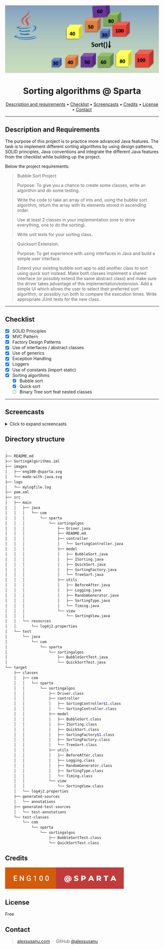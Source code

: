 





![logo](images/logoJ.png)



<h1 align="center">Sorting algorithms @ Sparta</h1>

<p align="center">
  <a href="#description">Description and requirements</a> •
  <a href="#checklist">Checklist</a> •
  <a href="#screencasts">Screencasts</a> •
  <a href="#credits">Credits</a> •
  <a href="#license">License</a> •
  <a href="#contact">Contact</a> 
</p>

---

## Description and Requirements

The purpose of this project is to practice more advanced Java features. The task is to implement different sorting algorithms by using design patterns, SOLID principles, Java conventions and integrate the different Java features from the checklist while building up the project.

Below the project requirements: 





>Bubble Sort Project
>
>Purpose: To give you a chance to create some classes, write an algorithm and do some testing.
>
>Write the code to take an array of ints and, using the bubble sort algorithm, return the array with its elements stored in ascending order.
>
>Use at least 2 classes in your implementation (one to drive everything, one to do the sorting). 
>
>Write unit tests for your sorting class.







>Quicksort Extension.
>
>Purpose: To get experience with using interfaces in Java and build a simple user interface.
>
>Extend your existing bubble sort app to add another class to sort using quick sort instead. Make both classes implement a shared interface (or possibly extend the same abstract class) and make sure the driver takes advantage of this implementation/extension. Add a simple UI which allows the user to select their preferred sort algorithm, or possibly run both to compare the execution times. Write appropriate JUnit tests for the new class.



----

## Checklist

- [x] SOLID Principles
- [x] MVC Pattern
- [x] Factory Design Patterns
- [x] Use of interfaces / abstract classes
- [x] Use of generics
- [x] Exception Handling
- [x] Loggers
- [x] Use of constants (import static)
- [x] Sorting algortihms
  - [x] Bubble sort
  - [x] Quick sort
  - [ ] Binary Tree sort feat nested classes

---



## Screencasts



<details>
  <summary>Click to expand screencasts</summary>
  <h4>
    <img src="screencasts/bubbleSort.gif" alt="Bubble sort">Bubble sort
  </h4>
  <h4>
    <img src="screencasts/quickSort.gif" alt="Quick sort">Quick sort
  </h4>
  <h4>
    <img src="screencasts/errorMessages.gif" alt="Error messages">Error messages
  </h4>
</details>



## Directory structure

```bash
.
├── README.md
├── SortingAlgorithms.iml
├── images
│   ├── eng100-@sparta.svg
│   └── made-with-java.svg
├── logs
│   └── mylogfile.log
├── pom.xml
├── src
│   ├── main
│   │   ├── java
│   │   │   └── com
│   │   │       └── sparta
│   │   │           └── sortingalgos
│   │   │               ├── Driver.java
│   │   │               ├── README.md
│   │   │               ├── controller
│   │   │               │   └── SortingController.java
│   │   │               ├── model
│   │   │               │   ├── BubbleSort.java
│   │   │               │   ├── ISorting.java
│   │   │               │   ├── QuickSort.java
│   │   │               │   ├── SortingFactory.java
│   │   │               │   └── TreeSort.java
│   │   │               ├── utils
│   │   │               │   ├── BeforeAfter.java
│   │   │               │   ├── Logging.java
│   │   │               │   ├── RandomGenerator.java
│   │   │               │   ├── SortingType.java
│   │   │               │   └── Timing.java
│   │   │               └── view
│   │   │                   └── SortingView.java
│   │   └── resources
│   │       └── log4j2.properties
│   └── test
│       └── java
│           └── com
│               └── sparta
│                   └── sortingalgos
│                       ├── BubbleSortTest.java
│                       └── QuickSortTest.java
└── target
    ├── classes
    │   ├── com
    │   │   └── sparta
    │   │       └── sortingalgos
    │   │           ├── Driver.class
    │   │           ├── controller
    │   │           │   ├── SortingController$1.class
    │   │           │   └── SortingController.class
    │   │           ├── model
    │   │           │   ├── BubbleSort.class
    │   │           │   ├── ISorting.class
    │   │           │   ├── QuickSort.class
    │   │           │   ├── SortingFactory$1.class
    │   │           │   ├── SortingFactory.class
    │   │           │   └── TreeSort.class
    │   │           ├── utils
    │   │           │   ├── BeforeAfter.class
    │   │           │   ├── Logging.class
    │   │           │   ├── RandomGenerator.class
    │   │           │   ├── SortingType.class
    │   │           │   └── Timing.class
    │   │           └── view
    │   │               └── SortingView.class
    │   └── log4j2.properties
    ├── generated-sources
    │   └── annotations
    ├── generated-test-sources
    │   └── test-annotations
    └── test-classes
        └── com
            └── sparta
                └── sortingalgos
                    ├── BubbleSortTest.class
                    └── QuickSortTest.class
```



## Credits

![Eng100](images/eng100-@sparta.svg)

## License

Free

## Contact

> [alexsusanu.com](https://www.alexsusanu.com) &nbsp;&middot;&nbsp;
> GitHub [@alexsusanu](https://github.com/alexsusanu) &nbsp;&middot;&nbsp;





  

